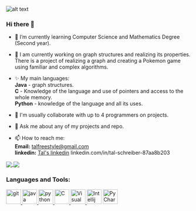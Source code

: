 ![alt text](https://directadmissiononline.com/wp-content/uploads/2018/09/computer-science-header.jpg)

### Hi there 👋

<!--
**TalSchreiber95/TalSchreiber95** is a ✨ _special_ ✨ repository because its `README.md` (this file) appears on your GitHub profile.

Here are some ideas to get you started: 
-->

- 🌱 I’m currently learning Computer Science and Mathematics Degree (Second year).

- 🔭 I am currently working on graph structures and realizing its properties.<br />
      There is a project of realizing a graph and creating a Pokemon game using familiar and complex algorithms.

- ✨  My main languages: <br />
      **Java** - graph structures.<br />
      **C** - Knowledge of the language and use of pointers and access to the whole memory.<br />
      **Python** - knowledge of the language and all its uses.

- 👯 I'm usually collaborate with up to 4 programmers on projects.

- 💬 Ask me about any of my projects and repo.

- 📫 How to reach me: <br /> 
      **Email:** talfreestyle@gmail.com <br />
      **linkedin:** [Tal's linkedin](https://www.linkedin.com/in/tal-schreiber-87aa8b203/)
                        linkedin.com/in/tal-schreiber-87aa8b203
      
<a href="https://github.com/anuraghazra/github-readme-stats">
  <img align="center" src="https://github-readme-stats.vercel.app/api/top-langs/?username=TalSchreiber95&theme=slateorange&layout=compact" />
</a>
<a href="https://github.com/anuraghazra/convoychat">
  <img align="center" src="https://github-readme-stats.vercel.app/api?username=TalSchreiber95&show_icons=true&theme=slateorange&layout=compact&line_height=20" />
</a>

<h3 align="left">Languages and Tools:</h3>
<p align="left"> 
<a href="https://git-scm.com/" target="git"> <img src="https://www.vectorlogo.zone/logos/git-scm/git-scm-icon.svg" alt="git" width="40" height="40"/>  </a>
<a href="https://www.java.com" target="Java"> <img src="https://github.com/tomchen/stack-icons/blob/master/logos/java.svg" alt="java" width="40" height="40"/>  </a>  
<a href="https://www.python.org" target="Python"> <img src="https://github.com/tomchen/stack-icons/blob/master/logos/python.svg" alt="python" width="40" height="40"/>  </a>  
<a href="https://en.wikipedia.org/wiki/C_(programming_language)" title="C"> <img src="https://github.com/tomchen/stack-icons/blob/master/logos/c.svg" alt="C" width="40" height="40"/>  </a>  
<a href="https://code.visualstudio.com/" title="Visual Studio Code"> <img src="https://github.com/tomchen/stack-icons/blob/master/logos/visual-studio-code.svg" alt="Visual Studio Code" width="40" height="40"/>  </a>  
<a href="https://www.jetbrains.com/idea/" title="Intellij IDEA"> <img src="https://github.com/tomchen/stack-icons/blob/master/logos/intellij-idea.svg" alt="Intellij IDEA" width="40" height="40"/></a>  
<a href="https://www.jetbrains.com/pycharm/" target="PyCharm"> <img src="https://github.com/tomchen/stack-icons/blob/master/logos/pycharm.svg" alt="PyCharm" width="40" height="40"/></a>

      
<!--
- 🤔 I’m looking for help with ...
- 😄 Pronouns: None.
- ⚡ Fun fact: ...
-->

